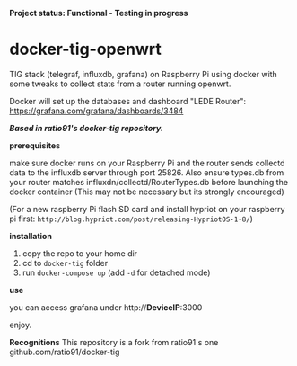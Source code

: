 **Project status: Functional - Testing in progress**


# docker-tig-openwrt
TIG stack (telegraf, influxdb, grafana) on Raspberry Pi using docker with some tweaks to collect stats from a router running openwrt.

Docker will set up the databases and dashboard "LEDE Router": https://grafana.com/grafana/dashboards/3484 

***Based in ratio91's docker-tig repository.***

**prerequisites**

make sure docker runs on your Raspberry Pi and the router sends collectd data to the influxdb server through port 25826.
Also ensure types.db from your router matches influxdn/collectd/RouterTypes.db before launching the docker container (This may not be necessary but its strongly encouraged)

(For a new raspberry Pi flash SD card and install hypriot on your raspberry pi first: `http://blog.hypriot.com/post/releasing-HypriotOS-1-8/`)

**installation**

1. copy the repo to your home dir 
2. cd to `docker-tig` folder
2. run `docker-compose up` (add `-d` for detached mode)

**use**

you can access grafana under http://**DeviceIP**:3000
  
enjoy.


**Recognitions** 
This repository is a fork from ratio91's one github.com/ratio91/docker-tig
